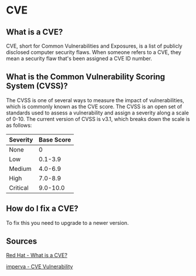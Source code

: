 # CVE

## What is a CVE?
CVE, short for Common Vulnerabilities and Exposures, is a list of publicly disclosed computer security flaws. When someone refers to a CVE, they mean a security flaw that's been assigned a CVE ID number.

## What is the Common Vulnerability Scoring System (CVSS)?
The CVSS is one of several ways to measure the impact of vulnerabilities, which is commonly known as the CVE score. The CVSS is an open set of standards used to assess a vulnerability and assign a severity along a scale of 0-10. The current version of CVSS is v3.1, which breaks down the scale is as follows:

| Severity | Base Score |
| ----------- | ----------- |
| None | 0 |
| Low | 0.1-3.9 |
| Medium | 4.0-6.9 |
| High	 | 7.0-8.9 |
| Critical | 9.0-10.0 |

## How do I fix a CVE?
To fix this you need to upgrade to a newer version.

## Sources
[Red Hat - What is a CVE?](https://www.redhat.com/en/topics/security/what-is-cve)

[imperva - CVE Vulnerability](https://www.imperva.com/learn/application-security/cve-cvss-vulnerability/)
